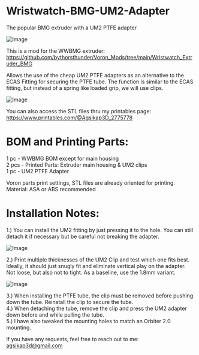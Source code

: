 # Wristwatch-BMG-UM2-Adapter
The popular BMG extruder with a UM2 PTFE adapter

![Image](https://github.com/user-attachments/assets/c3d94700-53e7-4319-82ff-a49bcaa7ad6d)

This is a mod for the WWBMG extruder:  
https://github.com/bythorsthunder/Voron_Mods/tree/main/Wristwatch_Extruder_BMG

Allows the use of the cheap UM2 PTFE adapters as an alternative to the ECAS Fitting for securing the PTFE tube.
The function is similar to the ECAS fitting, but instead of a spring like loaded grip, we will use clips.

![Image](https://github.com/user-attachments/assets/2064d4be-3edf-4c51-ab7c-143e5a17330f)

You can also access the STL files thru my printables page:  
https://www.printables.com/@Agsikap3D_2775778

# BOM and Printing Parts:  

1 pc  - WWBMG BOM except for main housing  
2 pcs - Printed Parts: Extruder main housing & UM2 clips  
1 pc  - UM2 PTFE Adapter  

Voron parts print settings, STL files are already oriented for printing.  
Material: ASA or ABS recommended

# Installation Notes:
1.) You can install the UM2 fitting by just pressing it to the hole. You can still detach it if necessary but be careful not breaking the adapter.   

![Image](https://github.com/user-attachments/assets/9ff30367-a948-4bca-97e5-7c361c74cb14)

2.) Print multiple thicknesses of the UM2 Clip and test which one fits best. Ideally, it should just snugly fit and eliminate vertical play on the adapter. Not loose, but also not to tight. As a baseline, use the 1.8mm variant.

![Image](https://github.com/user-attachments/assets/93b82bd9-3741-4db8-84c5-561302408fca)

3.) When installing the PTFE tube, the clip must be removed before pushing down the tube. Reinstall the clip to secure the tube.  
4.) When detaching the tube, remove the clip and press the UM2 adapter down before and while pulling the tube.  
5.) I have also tweaked the mounting holes to match an Orbiter 2.0 mounting.

If you have any requests, feel free to reach out to me:  
agsikap3d@gmail.com










